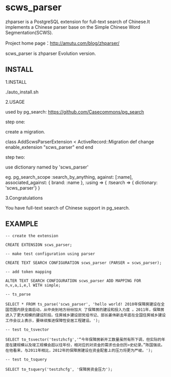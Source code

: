 scws_parser
========

zhparser is a PostgreSQL extension for full-text search of Chinese.It implements a Chinese parser base on
the Simple Chinese Word Segmentation(SCWS).

Project home page：http://amutu.com/blog/zhparser/

scws_parser is zhparser Evolution version.

INSTALL
-------
1.INSTALL

./auto_install.sh

2.USAGE

used by pg_search: https://github.com/Casecommons/pg_search

step one:

create a migration.

class AddScwsParserExtension < ActiveRecord::Migration
  def change
    enable_extension "scws_parser"
  end
end

step two:

use dictionary named by 'scws_parser'

eg.
pg_search_scope :search_by_anything,
                   against: [:name],
                   associated_against: {
                     brand: :name
                   },
                   :using => {
                    :tsearch => { dictionary: 'scws_parser'}
                  }

3.Congratulations

You have full-text search of Chinese support in pg_search.


EXAMPLE
-------
```
-- create the extension

CREATE EXTENSION scws_parser;

-- make test configuration using parser

CREATE TEXT SEARCH CONFIGURATION scws_parser (PARSER = scws_parser);

-- add token mapping

ALTER TEXT SEARCH CONFIGURATION scws_parser ADD MAPPING FOR n,v,a,i,e,l WITH simple;

-- ts_parse

SELECT * FROM ts_parse('scws_parser', 'hello world! 2010年保障房建设在全国范围内获全面启动，从中央到地方纷纷加大 了保障房的建设和投入力度 。2011年，保障房进入了更大规模的建设阶段。住房城乡建设部党组书记、部长姜伟新去年底在全国住房城乡建设工作会议上表示，要继续推进保障性安居工程建设。');

-- test to_tsvector

SELECT to_tsvector('testzhcfg','“今年保障房新开工数量虽然有所下调，但实际的年度在建规模以及竣工规模会超以往年份，相对应的对资金的需求也会创历>史纪录。”陈国强说。在他看来，与2011年相比，2012年的保障房建设在资金配套上的压力将更为严峻。');

-- test to_tsquery

SELECT to_tsquery('testzhcfg', '保障房资金压力');
```



